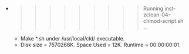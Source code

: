 * >>>>>>>>> Running inst-zclean-04-chmod-script.sh ...
  * Make *.sh under /usr/local/cld/ executable.
  * Disk size = 7570268K. Space Used = 12K. Runtime = 00:00:00:01.

